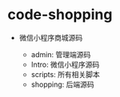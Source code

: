 <!--
 * @Author: your name
 * @Date: 2021-12-18 23:22:27
 * @LastEditTime: 2021-12-28 21:11:06
 * @LastEditors: your name
 * @Description: 打开koroFileHeader查看配置 进行设置: https://github.com/OBKoro1/koro1FileHeader/wiki/%E9%85%8D%E7%BD%AE
 * @FilePath: \admind:\vincentFiles\codes\code-shopping\README.md
-->
# code-shopping

- 微信小程序商城源码

  - admin: 管理端源码
  - Intro: 微信小程序源码
  - scripts: 所有相关脚本
  - shopping: 后端源码